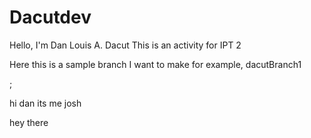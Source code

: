 # Dacutdev

Hello, I'm Dan Louis A. Dacut
This is an activity for IPT 2

Here this is a sample branch I want to make
for example, dacutBranch1

;

hi dan its me josh

hey there